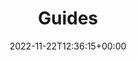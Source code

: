 ---
weight: 210
title: "Guides"
description: "Guides to getting the most out of Lotus Docs."
icon: menu_book
date: 2022-11-22T12:36:15+00:00
lastmod: 2022-11-22T12:36:15+00:00
draft: false
images: []
---